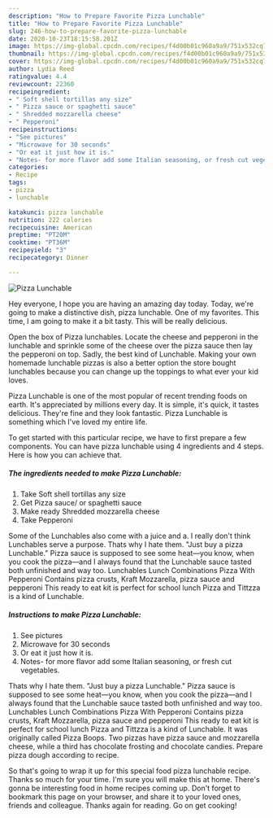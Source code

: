 ```yaml
---
description: "How to Prepare Favorite Pizza Lunchable"
title: "How to Prepare Favorite Pizza Lunchable"
slug: 246-how-to-prepare-favorite-pizza-lunchable
date: 2020-10-23T18:15:58.201Z
image: https://img-global.cpcdn.com/recipes/f4d00b01c960a9a9/751x532cq70/pizza-lunchable-recipe-main-photo.jpg
thumbnail: https://img-global.cpcdn.com/recipes/f4d00b01c960a9a9/751x532cq70/pizza-lunchable-recipe-main-photo.jpg
cover: https://img-global.cpcdn.com/recipes/f4d00b01c960a9a9/751x532cq70/pizza-lunchable-recipe-main-photo.jpg
author: Lydia Reed
ratingvalue: 4.4
reviewcount: 22360
recipeingredient:
- " Soft shell tortillas any size"
- " Pizza sauce or spaghetti sauce"
- " Shredded mozzarella cheese"
- " Pepperoni"
recipeinstructions:
- "See pictures"
- "Microwave for 30 seconds"
- "Or eat it just how it is."
- "Notes- for more flavor add some Italian seasoning, or fresh cut vegetables."
categories:
- Recipe
tags:
- pizza
- lunchable

katakunci: pizza lunchable 
nutrition: 222 calories
recipecuisine: American
preptime: "PT20M"
cooktime: "PT36M"
recipeyield: "3"
recipecategory: Dinner

---
```



![Pizza Lunchable](https://img-global.cpcdn.com/recipes/f4d00b01c960a9a9/751x532cq70/pizza-lunchable-recipe-main-photo.jpg)

Hey everyone, I hope you are having an amazing day today. Today, we're going to make a distinctive dish, pizza lunchable. One of my favorites. This time, I am going to make it a bit tasty. This will be really delicious.

Open the box of Pizza lunchables. Locate the cheese and pepperoni in the lunchable and sprinkle some of the cheese over the pizza sauce then lay the pepperoni on top. Sadly, the best kind of Lunchable. Making your own homemade lunchable pizzas is also a better option the store bought lunchables because you can change up the toppings to what ever your kid loves.

Pizza Lunchable is one of the most popular of recent trending foods on earth. It's appreciated by millions every day. It is simple, it's quick, it tastes delicious. They're fine and they look fantastic. Pizza Lunchable is something which I've loved my entire life.


To get started with this particular recipe, we have to first prepare a few components. You can have pizza lunchable using 4 ingredients and 4 steps. Here is how you can achieve that.

<!--inarticleads1-->

##### The ingredients needed to make Pizza Lunchable:

1. Take  Soft shell tortillas any size
1. Get  Pizza sauce/ or spaghetti sauce
1. Make ready  Shredded mozzarella cheese
1. Take  Pepperoni


Some of the Lunchables also come with a juice and a. I really don&#39;t think Lunchables serve a purpose. Thats why I hate them. &#34;Just buy a pizza Lunchable.&#34; Pizza sauce is supposed to see some heat—you know, when you cook the pizza—and I always found that the Lunchable sauce tasted both unfinished and way too. Lunchables Lunch Combinations Pizza With Pepperoni Contains pizza crusts, Kraft Mozzarella, pizza sauce and pepperoni This ready to eat kit is perfect for school lunch Pizza and Tittzza is a kind of Lunchable. 

<!--inarticleads2-->

##### Instructions to make Pizza Lunchable:

1. See pictures
1. Microwave for 30 seconds
1. Or eat it just how it is.
1. Notes- for more flavor add some Italian seasoning, or fresh cut vegetables.


Thats why I hate them. &#34;Just buy a pizza Lunchable.&#34; Pizza sauce is supposed to see some heat—you know, when you cook the pizza—and I always found that the Lunchable sauce tasted both unfinished and way too. Lunchables Lunch Combinations Pizza With Pepperoni Contains pizza crusts, Kraft Mozzarella, pizza sauce and pepperoni This ready to eat kit is perfect for school lunch Pizza and Tittzza is a kind of Lunchable. It was originally called Pizza Boops. Two pizzas have pizza sauce and mozzarella cheese, while a third has chocolate frosting and chocolate candies. Prepare pizza dough according to recipe. 

So that's going to wrap it up for this special food pizza lunchable recipe. Thanks so much for your time. I'm sure you will make this at home. There's gonna be interesting food in home recipes coming up. Don't forget to bookmark this page on your browser, and share it to your loved ones, friends and colleague. Thanks again for reading. Go on get cooking!
